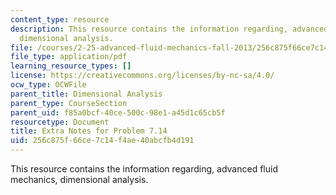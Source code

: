 ```yaml
---
content_type: resource
description: This resource contains the information regarding, advanced fluid mechanics,
  dimensional analysis.
file: /courses/2-25-advanced-fluid-mechanics-fall-2013/256c875f66ce7c14f4ae40abcfb4d191_MIT2_25F13_Shap7.14-ex_no.pdf
file_type: application/pdf
learning_resource_types: []
license: https://creativecommons.org/licenses/by-nc-sa/4.0/
ocw_type: OCWFile
parent_title: Dimensional Analysis
parent_type: CourseSection
parent_uid: f85a0bcf-40ce-500c-98e1-a45d1c65cb5f
resourcetype: Document
title: Extra Notes for Problem 7.14
uid: 256c875f-66ce-7c14-f4ae-40abcfb4d191
---
```

This resource contains the information regarding, advanced fluid mechanics, dimensional analysis.